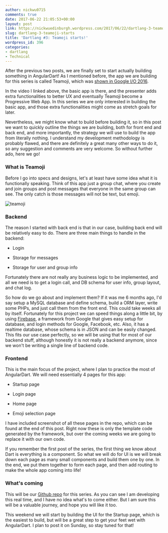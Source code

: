 ```yaml
---
author: nickwu0715
comments: true
date: 2017-06-22 21:05:53+00:00
layout: post
link: https://nickwuedinburgh.wordpress.com/2017/06/22/dartlang-3-teamoji-starts/
slug: dartlang-3-teamoji-starts
title: 'Dartlang #3: Teamoji starts!'
wordpress_id: 396
categories:
- dartlang
- Technical
---
```


After the previous two posts, we are finally set to start actually building something in AngularDart! As I mentioned before, the app we are building for this series is called Teamoji, which was [shown in Google I/O 2016](https://www.youtube.com/watch?v=SobXoh4rb58&t=172s).

In the video I linked above, the basic app is there, and the presenter adds extra functionalities to better UX and eventually Teamoji become a Progressive Web App. In this series we are only interested in building the basic app, and those extra functionalities might come as stretch goals for later.

Nevertheless, we might know what to build before building it, so in this post we want to quickly outline the things we are building, both for front end and back end, and more importantly, the strategy we will use to build the app from literally nothing. I understand my development methodology is probably flawed, and there are definitely a great many other ways to do it, so any suggestion and comments are very welcome. So without further ado, here we go!



### What is Teamoji



Before I go into specs and designs, let's at least have some idea what it is functionally speaking. Think of this app just a group chat, where you create and join groups and post messages that everyone in the same group can see. The only catch is those messages will not be text, but emoji.

![teamoji](https://nickwuedinburgh.files.wordpress.com/2017/06/teamoji.png)



### Backend



The reason I started with back end is that in our case, building back end will be relatively easy to do. There are three main things to handle in the backend:





  * Login


  * Storage for messages


  * Storage for user and group info



Fortunately there are not really any business logic to be implemented, and all we need is to get a login call, and DB schema for user info, group layout, and chat log.

So how do we go about and implement them? If it was me 6 months ago, I'd say setup a MySQL database and define schema, build a ORM layer, write some PHPs, and just call them from the front end. This could take weeks all by itself. Fortunately for this project we can speed things along a little bit, by using [Firebase](https://firebase.google.com/), a framework from Google that gives easy setup for database, and login methods for Google, Facebook, etc. Also, it has a realtime database, whose schema is in JSON and can be easily changed. This fits our use case perfectly, so we will be using that for most of our backend stuff, although honestly it is not really a backend anymore, since we won't be writing a single line of backend code.



### Frontend



This is the main focus of the project, where I plan to practice the most of AngularDart. We will need essentially 4 pages for this app:





  * Startup page


  * Login page


  * Home page


  * Emoji selection page



I have included screenshot of all these pages in the repo, which can be found at the end of this post. Right now these is only the template code generated by the framework, but over the coming weeks we are going to replace it with our own code.

If you remember the first post of the series, the first thing we know about Dart is everything is a component. So what we will do for UI is we will break down each page as many small components and build them one by one. In the end, we put them together to form each page, and then add routing to make the whole app coming into life!



### What's coming



This will be our [Github repo](https://github.com/NickWu007/Teamoji-practice) for this series. As you can see I am developing this real time, and I have no idea what's to come either. But I am sure this will be a valuable journey, and hope you will like it too.

This weekend we will start by building the UI for the Startup page, which is the easiest to build, but will be a great step to get your feet wet with AngularDart. I plan to post it on Sunday, so stay tuned for that!
